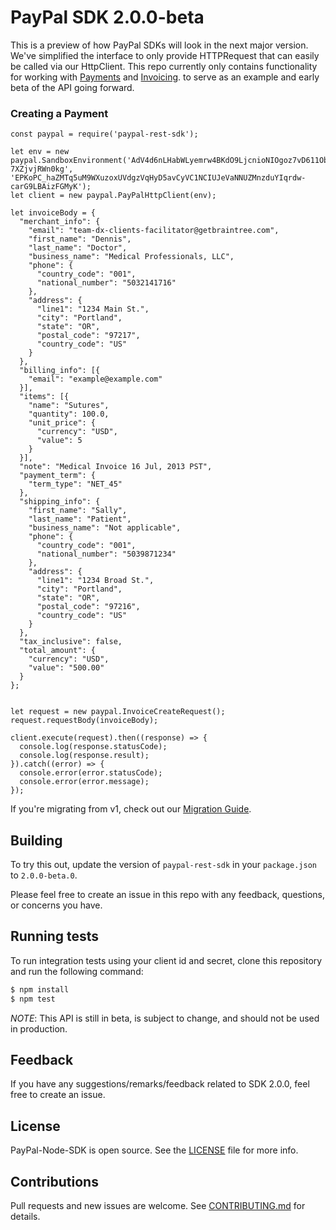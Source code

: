 # PayPal SDK 2.0.0-beta

This is a preview of how PayPal SDKs will look in the next major version. We've simplified the interface to only provide HTTPRequest that can easily be called via our HttpClient.
This repo currently only contains functionality for working with [Payments](https://developer.paypal.com/docs/api/payments/) and [Invoicing](https://developer.paypal.com/docs/api/invoicing/).
to serve as an example and early beta of the API going forward.

### Creating a Payment

```node
const paypal = require('paypal-rest-sdk');

let env = new paypal.SandboxEnvironment('AdV4d6nLHabWLyemrw4BKdO9LjcnioNIOgoz7vD611ObbDUL0kJQfzrdhXEBwnH8QmV-7XZjvjRWn0kg', 'EPKoPC_haZMTq5uM9WXuzoxUVdgzVqHyD5avCyVC1NCIUJeVaNNUZMnzduYIqrdw-carG9LBAizFGMyK');
let client = new paypal.PayPalHttpClient(env);

let invoiceBody = {
  "merchant_info": {
    "email": "team-dx-clients-facilitator@getbraintree.com",
    "first_name": "Dennis",
    "last_name": "Doctor",
    "business_name": "Medical Professionals, LLC",
    "phone": {
      "country_code": "001",
      "national_number": "5032141716"
    },
    "address": {
      "line1": "1234 Main St.",
      "city": "Portland",
      "state": "OR",
      "postal_code": "97217",
      "country_code": "US"
    }
  },
  "billing_info": [{
    "email": "example@example.com"
  }],
  "items": [{
    "name": "Sutures",
    "quantity": 100.0,
    "unit_price": {
      "currency": "USD",
      "value": 5
    }
  }],
  "note": "Medical Invoice 16 Jul, 2013 PST",
  "payment_term": {
    "term_type": "NET_45"
  },
  "shipping_info": {
    "first_name": "Sally",
    "last_name": "Patient",
    "business_name": "Not applicable",
    "phone": {
      "country_code": "001",
      "national_number": "5039871234"
    },
    "address": {
      "line1": "1234 Broad St.",
      "city": "Portland",
      "state": "OR",
      "postal_code": "97216",
      "country_code": "US"
    }
  },
  "tax_inclusive": false,
  "total_amount": {
    "currency": "USD",
    "value": "500.00"
  }
};


let request = new paypal.InvoiceCreateRequest();
request.requestBody(invoiceBody);

client.execute(request).then((response) => {
  console.log(response.statusCode);
  console.log(response.result);
}).catch((error) => {
  console.error(error.statusCode);
  console.error(error.message);
});
```

If you're migrating from v1, check out our [Migration Guide](./docs/Migrating.md).

## Building

To try this out, update the version of `paypal-rest-sdk` in your `package.json` to `2.0.0-beta.0`.

Please feel free to create an issue in this repo with any feedback, questions, or concerns you have.

## Running tests

To run integration tests using your client id and secret, clone this repository and run the following command:
```sh
$ npm install
$ npm test
```

*NOTE*: This API is still in beta, is subject to change, and should not be used in production.

## Feedback

If you have any suggestions/remarks/feedback related to SDK 2.0.0, feel free to create an issue.

## License
PayPal-Node-SDK is open source. See the [LICENSE](./LICENSE) file for more info.

## Contributions
Pull requests and new issues are welcome. See [CONTRIBUTING.md](CONTRIBUTING.md) for details.
